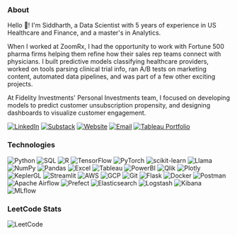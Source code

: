 <h3 align="left">About</h3>
Hello 👋! I'm Siddharth, a Data Scientist with 5 years of experience in US Healthcare and Finance, and a master's in Analytics.

When I worked at ZoomRx, I had the opportunity to work with Fortune 500 pharma firms helping them refine how their sales rep teams connect with physicians. I built predictive models classifying healthcare providers, worked on tools parsing clinical trial info, ran A/B tests on marketing content, automated data pipelines, and was part of a few other exciting projects.

At Fidelity Investments' Personal Investments team, I focused on developing models to predict customer unsubscription propensity, and designing dashboards to visualize customer engagement.

[![LinkedIn](https://img.shields.io/badge/LinkedIn-%230077B5?logo=linkedin&logoColor=white&style=for-the-badge)](https://www.linkedin.com/in/siddharthans/)
[![Substack](https://img.shields.io/badge/Substack-%23FF6600?logo=substack&logoColor=white&style=for-the-badge)](https://sidsingaravel.substack.com/)
[![Website](https://img.shields.io/badge/Website-%2300A859?logo=globe&logoColor=white&style=for-the-badge)](https://siddharthansingaravel.github.io/)
[![Email](https://img.shields.io/badge/Email-%23D44638?logo=gmail&logoColor=white&style=for-the-badge)](mailto:siddharthan.singaravel@gmail.com)
[![Tableau Portfolio](https://img.shields.io/badge/Tableau%20Portfolio-%23E97627?logo=tableau&logoColor=white&style=for-the-badge)](https://public.tableau.com/app/profile/siddharthan.s/vizzes)

### Technologies <br>
![Python](https://img.shields.io/badge/-Python-3776AB?logo=python&logoColor=white)
![SQL](https://img.shields.io/badge/-SQL-4479A1?logo=mysql&logoColor=white)
![R](https://img.shields.io/badge/-R-276DC3?logo=r&logoColor=white)
![TensorFlow](https://img.shields.io/badge/TensorFlow-FF6F00?logo=tensorflow&logoColor=white)
![PyTorch](https://img.shields.io/badge/-PyTorch-EE4C2C?logo=pytorch&logoColor=white)
![scikit-learn](https://img.shields.io/badge/-scikit--learn-F7931E?logo=scikit-learn&logoColor=white)
![Llama](https://img.shields.io/badge/-Llama-0068C3?logo=meta&logoColor=white)
![NumPy](https://img.shields.io/badge/-NumPy-013243?logo=numpy&logoColor=white)
![Pandas](https://img.shields.io/badge/-Pandas-150458?logo=pandas&logoColor=white)
![Excel](https://img.shields.io/badge/-Excel-217346?logo=microsoftexcel&logoColor=white)
![Tableau](https://img.shields.io/badge/-Tableau-E97627?logo=tableau&logoColor=white)
![PowerBI](https://img.shields.io/badge/-PowerBI-F2C811?logo=powerbi&logoColor=black)
![Qlik](https://img.shields.io/badge/-Qlik-009848?logo=qlik&logoColor=white)
![Plotly](https://img.shields.io/badge/-Plotly-3F4F75?logo=plotly&logoColor=white)
![KeplerGL](https://img.shields.io/badge/-KeplerGL-000000?logo=kepler.gl&logoColor=white)
![Streamlit](https://img.shields.io/badge/-Streamlit-FF4B4B?logo=streamlit&logoColor=white)
![AWS](https://img.shields.io/badge/AWS-FF9900?logo=amazonaws&logoColor=white)
![GCP](https://img.shields.io/badge/GCP-4285F4?logo=googlecloud&logoColor=white)
![Git](https://img.shields.io/badge/-Git-F05032?logo=git&logoColor=white)
![Flask](https://img.shields.io/badge/-Flask-000000?logo=flask&logoColor=white)
![Docker](https://img.shields.io/badge/-Docker-2496ED?logo=docker&logoColor=white)
![Postman](https://img.shields.io/badge/-Postman-FF6C37?logo=postman&logoColor=white)
![Apache Airflow](https://img.shields.io/badge/Apache%20Airflow-017CEE?logo=apacheairflow&logoColor=white)
![Prefect](https://img.shields.io/badge/Prefect-007DFF?logo=prefect&logoColor=white)
![Elasticsearch](https://img.shields.io/badge/-Elasticsearch-00BFB3?logo=elasticsearch&logoColor=white)
![Logstash](https://img.shields.io/badge/-Logstash-FEC514?logo=logstash&logoColor=black)
![Kibana](https://img.shields.io/badge/-Kibana-E8488B?logo=kibana&logoColor=white)
![MLflow](https://img.shields.io/badge/MLflow-0194E2?logo=mlflow&logoColor=white)

### LeetCode Stats <br>
![LeetCode](https://leetcard.jacoblin.cool/asidfactory?theme=forest&font=Fira%20Code)
